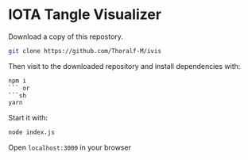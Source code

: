 # IOTA Tangle Visualizer

Download a copy of this repostory.

```sh
git clone https://github.com/Thoralf-M/ivis
```
Then visit to the downloaded repository and install dependencies with:

```sh
npm i
``` or 
```sh
yarn
```

Start it with:

```sh
node index.js
```

Open `localhost:3000` in your browser
